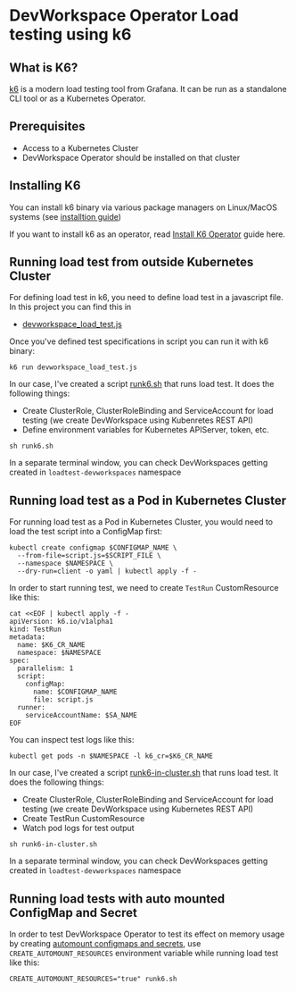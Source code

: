 # DevWorkspace Operator Load testing using k6

## What is K6?

[k6](https://github.com/grafana/k6) is a modern load testing tool from Grafana. It can be run as a standalone CLI tool or 
as a Kubernetes Operator.

## Prerequisites
- Access to a Kubernetes Cluster
- DevWorkspace Operator should be installed on that cluster

## Installing K6
You can install k6 binary via various package managers on Linux/MacOS systems (see [installtion guide](https://grafana.com/docs/k6/latest/set-up/install-k6/))

If you want to install k6 as an operator, read [Install K6 Operator](https://grafana.com/docs/k6/latest/set-up/set-up-distributed-k6/install-k6-operator/) guide here.

## Running load test from outside Kubernetes Cluster
For defining load test in k6, you need to define load test in a javascript file. In this project you can find this in
- [devworkspace_load_test.js](./devworkspace_load_test.js)

Once you've defined test specifications in script you can run it with k6 binary:
```shell
k6 run devworkspace_load_test.js
```

In our case, I've created a script [runk6.sh](./runk6.sh) that runs load test. It does the following things:
- Create ClusterRole, ClusterRoleBinding and ServiceAccount for load testing (we create DevWorkspace using Kubenretes REST API)
- Define environment variables for Kubernetes APIServer, token, etc.
```shell
sh runk6.sh
```

In a separate terminal window, you can check DevWorkspaces getting created in `loadtest-devworkspaces` namespace
## Running load test as a Pod in Kubernetes Cluster
For running load test as a Pod in Kubernetes Cluster, you would need to load the test script into a ConfigMap first:
```shell
kubectl create configmap $CONFIGMAP_NAME \
  --from-file=script.js=$SCRIPT_FILE \
  --namespace $NAMESPACE \
  --dry-run=client -o yaml | kubectl apply -f -
```
In order to start running test, we need to create `TestRun` CustomResource like this:
```shell
cat <<EOF | kubectl apply -f -
apiVersion: k6.io/v1alpha1
kind: TestRun
metadata:
  name: $K6_CR_NAME
  namespace: $NAMESPACE
spec:
  parallelism: 1
  script:
    configMap:
      name: $CONFIGMAP_NAME
      file: script.js
  runner:
    serviceAccountName: $SA_NAME
EOF
```

You can inspect test logs like this:
```shell
kubectl get pods -n $NAMESPACE -l k6_cr=$K6_CR_NAME
```

In our case, I've created a script [runk6-in-cluster.sh](./runk6-in-cluster.sh) that runs load test. It does the following things:
- Create ClusterRole, ClusterRoleBinding and ServiceAccount for load testing (we create DevWorkspace using Kubernetes REST API)
- Create TestRun CustomResource
- Watch pod logs for test output
```shell
sh runk6-in-cluster.sh
```

In a separate terminal window, you can check DevWorkspaces getting created in `loadtest-devworkspaces` namespace

## Running load tests with auto mounted ConfigMap and Secret

In order to test DevWorkspace Operator to test its effect on memory usage by creating [automount configmaps and secrets](https://github.com/devfile/devworkspace-operator/blob/main/docs/additional-configuration.adoc#automatically-mounting-volumes-configmaps-and-secrets), use `CREATE_AUTOMOUNT_RESOURCES` environment variable while running 
load test like this:
```shell
CREATE_AUTOMOUNT_RESOURCES="true" runk6.sh
```